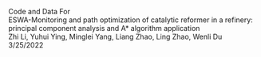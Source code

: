 Code and Data For<br/>
ESWA-Monitoring and path optimization of catalytic reformer in a refinery: principal component analysis and A* algorithm application<br/>
Zhi Li, Yuhui Ying, Minglei Yang, Liang Zhao, Ling Zhao, Wenli Du<br/>
3/25/2022
